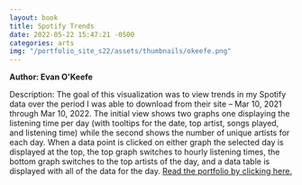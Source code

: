 ```yaml
---
layout: book
title: Spotify Trends
date: 2022-05-22 15:47:21 -0500
categories: arts
img: "/portfolio_site_s22/assets/thumbnails/okeefe.png"
---
```


<b>Author: Evan O'Keefe</b>

Description: The goal of this visualization was to view trends in my Spotify
data over the period I was able to download from their site – Mar 10, 2021
through Mar 10, 2022. The initial view shows two graphs one displaying the
listening time per day (with tooltips for the date, top artist, songs played,
and listening time) while the second shows the number of unique artists for each
day. When a data point is clicked on either graph the selected day is displayed
at the top, the top graph switches to hourly listening times, the bottom graph
switches to the top artists of the day, and a data table is displayed with all
of the data for the day.
<a href="https://data-viz.it.wisc.edu/content/9221edb5-67cb-4499-930d-8e62da91069b">Read the portfolio by clicking here.</a>

[jekyll-docs]: https://jekyllrb.com/docs/home
[jekyll-gh]:   https://github.com/jekyll/jekyll
[jekyll-talk]: https://talk.jekyllrb.com/
